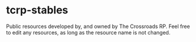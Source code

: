 # tcrp-stables
Public resources developed by, and owned by The Crossroads RP. Feel free to edit any resources, as long as the resource name is not changed. 
